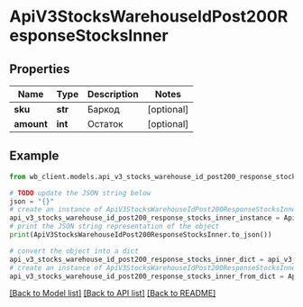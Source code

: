 # ApiV3StocksWarehouseIdPost200ResponseStocksInner


## Properties

Name | Type | Description | Notes
------------ | ------------- | ------------- | -------------
**sku** | **str** | Баркод | [optional] 
**amount** | **int** | Остаток | [optional] 

## Example

```python
from wb_client.models.api_v3_stocks_warehouse_id_post200_response_stocks_inner import ApiV3StocksWarehouseIdPost200ResponseStocksInner

# TODO update the JSON string below
json = "{}"
# create an instance of ApiV3StocksWarehouseIdPost200ResponseStocksInner from a JSON string
api_v3_stocks_warehouse_id_post200_response_stocks_inner_instance = ApiV3StocksWarehouseIdPost200ResponseStocksInner.from_json(json)
# print the JSON string representation of the object
print(ApiV3StocksWarehouseIdPost200ResponseStocksInner.to_json())

# convert the object into a dict
api_v3_stocks_warehouse_id_post200_response_stocks_inner_dict = api_v3_stocks_warehouse_id_post200_response_stocks_inner_instance.to_dict()
# create an instance of ApiV3StocksWarehouseIdPost200ResponseStocksInner from a dict
api_v3_stocks_warehouse_id_post200_response_stocks_inner_from_dict = ApiV3StocksWarehouseIdPost200ResponseStocksInner.from_dict(api_v3_stocks_warehouse_id_post200_response_stocks_inner_dict)
```
[[Back to Model list]](../README.md#documentation-for-models) [[Back to API list]](../README.md#documentation-for-api-endpoints) [[Back to README]](../README.md)


